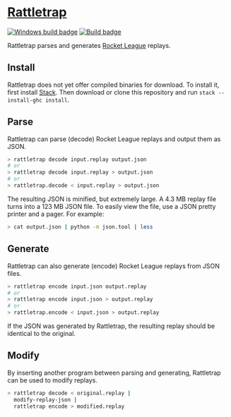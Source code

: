 # [Rattletrap][]

[![Windows build badge][]][windows build]
[![Build badge][]][build]

Rattletrap parses and generates [Rocket League][] replays.

## Install

Rattletrap does not yet offer compiled binaries for download. To install it,
first install [Stack][]. Then download or clone this repository and run
`stack --install-ghc install`.

## Parse

Rattletrap can parse (decode) Rocket League replays and output them as JSON.

``` sh
> rattletrap decode input.replay output.json
# or
> rattletrap decode input.replay > output.json
# or
> rattletrap.decode < input.replay > output.json
```

The resulting JSON is minified, but extremely large. A 4.3 MB replay file turns
into a 123 MB JSON file. To easily view the file, use a JSON pretty printer and
a pager. For example:

``` sh
> cat output.json | python -m json.tool | less
```

## Generate

Rattletrap can also generate (encode) Rocket League replays from JSON files.

``` sh
> rattletrap encode input.json output.replay
# or
> rattletrap encode input.json > output.replay
# or
> rattletrap.encode < input.json > output.replay
```

If the JSON was generated by Rattletrap, the resulting replay should be
identical to the original.

## Modify

By inserting another program between parsing and generating, Rattletrap can be
used to modify replays.

``` sh
> rattletrap decode < original.replay |
  modify-replay-json |
  rattletrap encode > modified.replay
```

[Rattletrap]: https://github.com/tfausak/rattletrap
[Windows build badge]: https://ci.appveyor.com/api/projects/status/github/tfausak/rattletrap?branch=master&svg=true
[windows build]: https://ci.appveyor.com/project/TaylorFausak/rattletrap
[Build badge]: https://travis-ci.org/tfausak/rattletrap.svg?branch=master
[build]: https://travis-ci.org/tfausak/rattletrap
[Rocket League]: https://www.rocketleaguegame.com
[Stack]: https://docs.haskellstack.org/en/stable/README/
